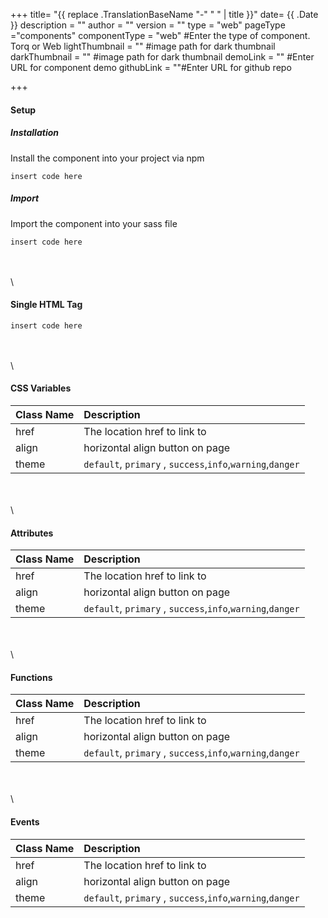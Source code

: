 +++
title= "{{ replace .TranslationBaseName "-" " " | title }}"
date= {{ .Date }}
description = ""
author = ""
version = ""
type = "web" 
pageType ="components"
componentType = "web" #Enter the type of component. Torq or Web
lightThumbnail = "" #image path for dark thumbnail
darkThumbnail = "" #image path for dark thumbnail 
demoLink = "" #Enter URL for component demo
githubLink = ""#Enter URL for github repo


+++



#### Setup

##### Installation
Install the component into your project via npm
    
    insert code here


##### Import
Import the component into your sass file 

    insert code here


\
\
\

#### Single HTML Tag

    insert code here
\
\
\

#### CSS Variables
| Class Name |  Description |
|:--|:--|
| href | The location href to link to |
| align |  horizontal align button on page |
| theme | `default`, `primary` , `success`,`info`,`warning`,`danger` |

\
\
\

#### Attributes

| Class Name |  Description |
|:--|:--|
| href | The location href to link to |
| align |  horizontal align button on page |
| theme | `default`, `primary` , `success`,`info`,`warning`,`danger` |

\
\
\

#### Functions
| Class Name |  Description |
|:--|:--|
| href | The location href to link to |
| align |  horizontal align button on page |
| theme | `default`, `primary` , `success`,`info`,`warning`,`danger` |
\
\
\

#### Events
| Class Name |  Description |
|:--|:--|
| href | The location href to link to |
| align |  horizontal align button on page |
| theme | `default`, `primary` , `success`,`info`,`warning`,`danger` |



